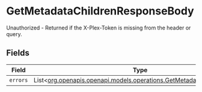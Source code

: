# GetMetadataChildrenResponseBody

Unauthorized - Returned if the X-Plex-Token is missing from the header or query.


## Fields

| Field                                                                                                                          | Type                                                                                                                           | Required                                                                                                                       | Description                                                                                                                    |
| ------------------------------------------------------------------------------------------------------------------------------ | ------------------------------------------------------------------------------------------------------------------------------ | ------------------------------------------------------------------------------------------------------------------------------ | ------------------------------------------------------------------------------------------------------------------------------ |
| `errors`                                                                                                                       | List<[org.openapis.openapi.models.operations.GetMetadataChildrenErrors](../../models/operations/GetMetadataChildrenErrors.md)> | :heavy_minus_sign:                                                                                                             | N/A                                                                                                                            |